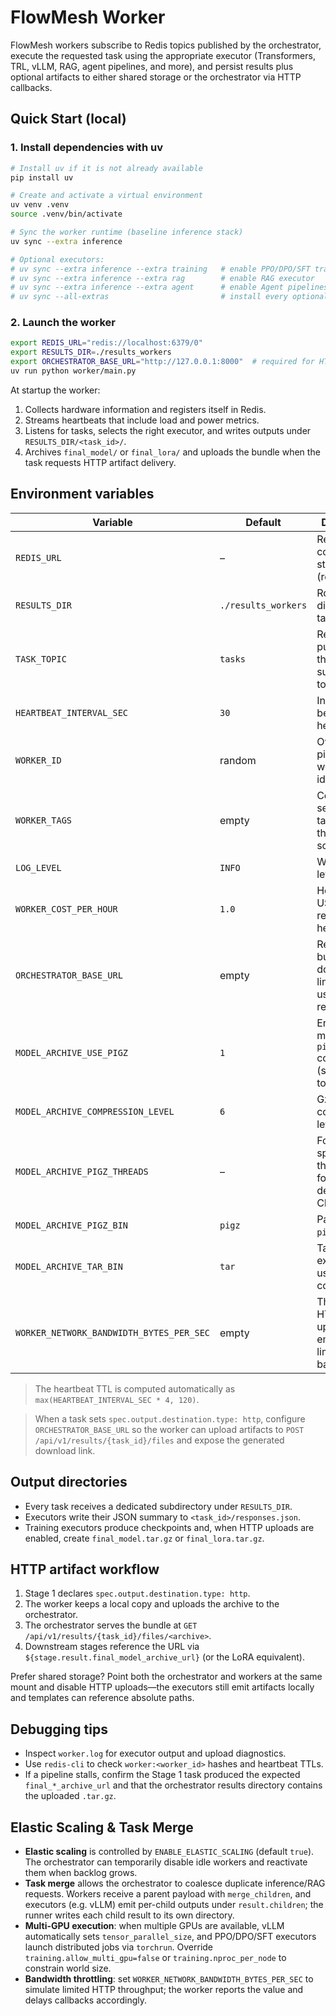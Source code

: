 # FlowMesh Worker

FlowMesh workers subscribe to Redis topics published by the orchestrator, execute
the requested task using the appropriate executor (Transformers, TRL, vLLM,
RAG, agent pipelines, and more), and persist results plus optional artifacts to
either shared storage or the orchestrator via HTTP callbacks.

## Quick Start (local)
### 1. Install dependencies with uv
```bash
# Install uv if it is not already available
pip install uv

# Create and activate a virtual environment
uv venv .venv
source .venv/bin/activate

# Sync the worker runtime (baseline inference stack)
uv sync --extra inference

# Optional executors:
# uv sync --extra inference --extra training   # enable PPO/DPO/SFT trainers
# uv sync --extra inference --extra rag        # enable RAG executor
# uv sync --extra inference --extra agent      # enable Agent pipelines
# uv sync --all-extras                         # install every optional component
```

### 2. Launch the worker
```bash
export REDIS_URL="redis://localhost:6379/0"
export RESULTS_DIR=./results_workers
export ORCHESTRATOR_BASE_URL="http://127.0.0.1:8000"  # required for HTTP artifact uploads
uv run python worker/main.py
```
At startup the worker:
1. Collects hardware information and registers itself in Redis.
2. Streams heartbeats that include load and power metrics.
3. Listens for tasks, selects the right executor, and writes outputs under
   `RESULTS_DIR/<task_id>/`.
4. Archives `final_model/` or `final_lora/` and uploads the bundle when the task
   requests HTTP artifact delivery.

## Environment variables
| Variable | Default | Description |
|----------|---------|-------------|
| `REDIS_URL` | – | Redis connection string (required). |
| `RESULTS_DIR` | `./results_workers` | Root directory for task outputs. |
| `TASK_TOPIC` | `tasks` | Redis pub/sub topic the worker subscribes to. |
| `HEARTBEAT_INTERVAL_SEC` | `30` | Interval between heartbeats. |
| `WORKER_ID` | random | Override to pin a stable worker identifier. |
| `WORKER_TAGS` | empty | Comma-separated tags used by the scheduler. |
| `LOG_LEVEL` | `INFO` | Worker log level. |
| `WORKER_COST_PER_HOUR` | `1.0` | Hourly cost in USD; reported with heartbeats. |
| `ORCHESTRATOR_BASE_URL` | empty | Required to build artifact download links when using HTTP results. |
| `MODEL_ARCHIVE_USE_PIGZ` | `1` | Enable multithreaded `pigz` compression (set `0`/`false` to disable). |
| `MODEL_ARCHIVE_COMPRESSION_LEVEL` | `6` | Gzip compression level (`0-9`). |
| `MODEL_ARCHIVE_PIGZ_THREADS` | – | Force a specific thread count for `pigz`; defaults to all CPUs. |
| `MODEL_ARCHIVE_PIGZ_BIN` | `pigz` | Path to the `pigz` binary. |
| `MODEL_ARCHIVE_TAR_BIN` | `tar` | Tar executable used before compression. |
| `WORKER_NETWORK_BANDWIDTH_BYTES_PER_SEC` | empty | Throttle HTTP uploads to emulate limited bandwidth. |

> The heartbeat TTL is computed automatically as `max(HEARTBEAT_INTERVAL_SEC * 4, 120)`.

> When a task sets `spec.output.destination.type: http`, configure
> `ORCHESTRATOR_BASE_URL` so the worker can upload artifacts to
> `POST /api/v1/results/{task_id}/files` and expose the generated download link.

## Output directories
- Every task receives a dedicated subdirectory under `RESULTS_DIR`.
- Executors write their JSON summary to `<task_id>/responses.json`.
- Training executors produce checkpoints and, when HTTP uploads are enabled,
  create `final_model.tar.gz` or `final_lora.tar.gz`.

## HTTP artifact workflow
1. Stage 1 declares `spec.output.destination.type: http`.
2. The worker keeps a local copy and uploads the archive to the orchestrator.
3. The orchestrator serves the bundle at
   `GET /api/v1/results/{task_id}/files/<archive>`.
4. Downstream stages reference the URL via `${stage.result.final_model_archive_url}`
   (or the LoRA equivalent).

Prefer shared storage? Point both the orchestrator and workers at the same
mount and disable HTTP uploads—the executors still emit artifacts locally and
templates can reference absolute paths.

## Debugging tips
- Inspect `worker.log` for executor output and upload diagnostics.
- Use `redis-cli` to check `worker:<worker_id>` hashes and heartbeat TTLs.
- If a pipeline stalls, confirm the Stage 1 task produced the expected
  `final_*_archive_url` and that the orchestrator results directory contains the
  uploaded `.tar.gz`.

## Elastic Scaling & Task Merge
- **Elastic scaling** is controlled by `ENABLE_ELASTIC_SCALING` (default `true`).
  The orchestrator can temporarily disable idle workers and reactivate them when
  backlog grows.
- **Task merge** allows the orchestrator to coalesce duplicate inference/RAG
  requests. Workers receive a parent payload with `merge_children`, and
  executors (e.g. vLLM) emit per-child outputs under `result.children`; the
  runner writes each child result to its own directory.
- **Multi-GPU execution**: when multiple GPUs are available, vLLM automatically
  sets `tensor_parallel_size`, and PPO/DPO/SFT executors launch distributed jobs
  via `torchrun`. Override `training.allow_multi_gpu=false` or
  `training.nproc_per_node` to constrain world size.
- **Bandwidth throttling**: set `WORKER_NETWORK_BANDWIDTH_BYTES_PER_SEC` to
  simulate limited HTTP throughput; the worker reports the value and delays
  callbacks accordingly.
